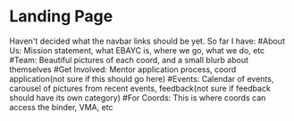 # Landing Page
Haven't decided what the navbar links should be yet. So far I have: 
#About Us: 
Mission statement, what EBAYC is, where we go, what we do, etc
#Team: 
Beautiful pictures of each coord, and a small blurb about themselves
#Get Involved: 
Mentor application process, coord application(not sure if this should go here)
#Events: 
Calendar of events, carousel of pictures from recent events, feedback(not sure if feedback should have its own category)
#For Coords: 
This is where coords can access the binder, VMA, etc
